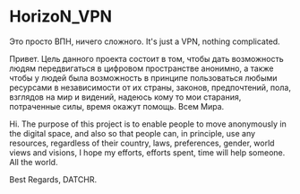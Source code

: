 # HorizoN_VPN
Это просто ВПН, ничего сложного. It's just a VPN, nothing complicated.


Привет. Цель данного проекта состоит в том, чтобы дать возможность людям передвигаться в цифровом пространстве анонимно, а также чтобы у людей была возможность в принципе пользоваться любыми ресурсами в независимости от их страны, законов, предпочтений, пола, взглядов на мир и видений, надеюсь кому то мои старания, потраченные силы, время окажут помощь. Всем Мира.


Hi. The purpose of this project is to enable people to move anonymously in the digital space, and also so that people can, in principle, use any resources, regardless of their country, laws, preferences, gender, world views and visions, I hope my efforts, efforts spent, time will help someone. All the world.

Best Regards, DATCHR.
